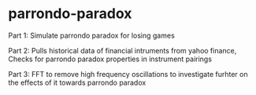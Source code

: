 # parrondo-paradox
Part 1:
Simulate parrondo paradox for losing games

Part 2:
Pulls historical data of financial intruments from yahoo finance,
Checks for parrondo paradox properties in instrument pairings

Part 3:
FFT to remove high frequency oscillations to investigate furhter on the effects of it towards parrondo paradox
